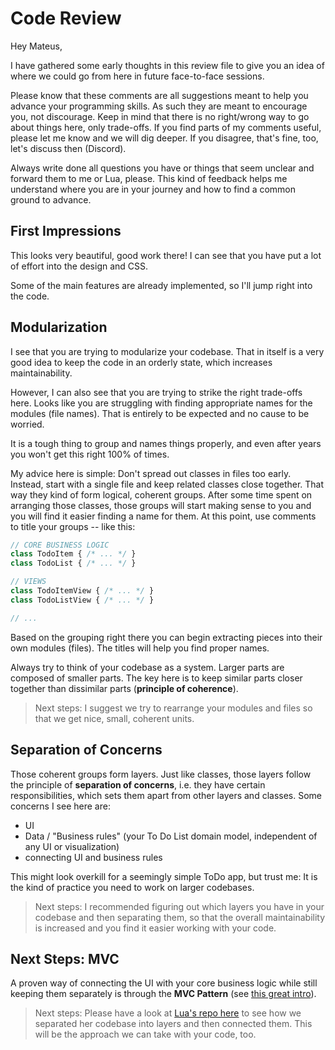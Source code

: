 # Code Review

Hey Mateus,

I have gathered some early thoughts in this review file to give you an idea of where we could go from here in future face-to-face sessions.

Please know that these comments are all suggestions meant to help you advance your programming skills. As such they are meant to encourage you, not discourage. Keep in mind that there is no right/wrong way to go about things here, only trade-offs. If you find parts of my comments useful, please let me know and we will dig deeper. If you disagree, that's fine, too, let's discuss then (Discord).

Always write done all questions you have or things that seem unclear and forward them to me or Lua, please. This kind of feedback helps me understand where you are in your journey and how to find a common ground to advance.


## First Impressions

This looks very beautiful, good work there! I can see that you have put a lot of effort into the design and CSS.

Some of the main features are already implemented, so I'll jump right into the code.


## Modularization

I see that you are trying to modularize your codebase. That in itself is a very good idea to keep the code in an orderly state, which increases maintainability. 

However, I can also see that you are trying to strike the right trade-offs here. Looks like you are struggling with finding appropriate names for the modules (file names). That is entirely to be expected and no cause to be worried.

It is a tough thing to group and names things properly, and even after years you won't get this right 100% of times.

My advice here is simple: Don't spread out classes in files too early. Instead, start with a single file and keep related classes close together. That way they kind of form logical, coherent groups. After some time spent on arranging those classes, those groups will start making sense to you and you will find it easier finding a name for them. At this point, use comments to title your groups -- like this:

```js
// CORE BUSINESS LOGIC
class TodoItem { /* ... */ }
class TodoList { /* ... */ }

// VIEWS
class TodoItemView { /* ... */ }
class TodoListView { /* ... */ }

// ...
```

Based on the grouping right there you can begin extracting pieces into their own modules (files). The titles will help you find proper names.

Always try to think of your codebase as a system. Larger parts are composed of smaller parts. The key here is to keep similar parts closer together than dissimilar parts (**principle of coherence**).

> Next steps: I suggest we try to rearrange your modules and files so that we get nice, small, coherent units.


## Separation of Concerns

Those coherent groups form layers. Just like classes, those layers follow the principle of **separation of concerns**, i.e. they have certain responsibilities, which sets them apart from other layers and classes. Some concerns I see here are:

+ UI
+ Data / "Business rules" (your To Do List domain model, independent of any UI or visualization)
+ connecting UI and business rules

This might look overkill for a seemingly simple ToDo app, but trust me: It is the kind of practice you need to work on larger codebases.


> Next steps: I recommended figuring out which layers you have in your codebase and then separating them, so that the overall maintainability is increased and you find it easier working with your code.


## Next Steps: MVC

A proven way of connecting the UI with your core business logic while still keeping them separately is through the **MVC Pattern** (see [this great intro](https://www.taniarascia.com/javascript-mvc-todo-app/)). 

> Next steps: Please have a look at [Lua's repo here](https://github.com/luaroxy/odin-todolist) to see how we separated her codebase into layers and then connected them. This will be the approach we can take with your code, too.